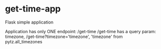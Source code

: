 # get-time-app
Flask simple application

Application has only ONE endpoint: /get-time
/get-time has a query param: timezone, /get-time?timezone='timezone', 'timezone' from pytz.all_timezones
